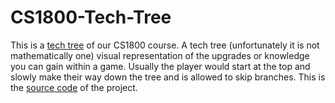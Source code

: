 # CS1800-Tech-Tree
This is a [tech tree](https://thesilentdefender.github.io/CS1800-Tech-Tree/) of our CS1800 course. A tech tree (unfortunately it is not mathematically one) visual representation of the upgrades or knowledge you can gain within a game. Usually the player would start at the top and slowly make their way down the tree and is allowed to skip branches. This is the [source code](https://github.com/TheSilentDefender/CS1800-Tech-Tree) of the project.
